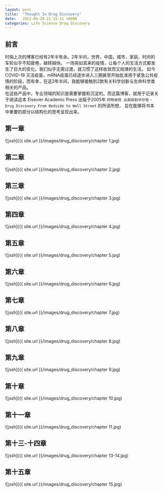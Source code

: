 ```yaml
---
layout: post
title:  "Thought In Drug Discovery"
date:   2021-06-20 21:15:11 +0800
categories: Life Science Drug Discovery
---
```


## 前言
时隔上次的博客已经有2年半有余。2年半间，世界，中国，城市，家庭，时间的车轮似乎不知疲倦，越转越快。 一场突如其来的疫情，让每个人的生活方式都发生了巨大的变化。我们似乎无需过渡，就习惯了这样收敛而又规律的生活。
如今 COVID-19 灭活疫苗，mRNA疫苗已经逐步进入三期甚至开始批准用于紧急公共疫情的阶段，而有幸，在这2年半间，我能够接触到2款有关科学创新与生命科学类相关的产品。  
在这些产品中，专业领域的知识是需要掌握和沉淀的。而这篇博客，就用于记录关于阅读这本 Elsevier Academic Press 出版于2005年 `药物发现 从病床到华尔街` - `Drug Discovery From Bedside to Wall Street` 的所读所想，
旨在能够将书本中重要的部分以结构化的思考呈现出来。

## 第一章
![jssh]({{ site.url }}/images/drug_discovery/chapter 1.jpg)

## 第二章
![jssh]({{ site.url }}/images/drug_discovery/chapter 2.jpg)

## 第三章
![jssh]({{ site.url }}/images/drug_discovery/chapter 3.jpg)

## 第四章
![jssh]({{ site.url }}/images/drug_discovery/chapter 4.jpg)

## 第五章
![jssh]({{ site.url }}/images/drug_discovery/chapter 5.jpg)

## 第六章
![jssh]({{ site.url }}/images/drug_discovery/chapter 6.jpg)

## 第七章
![jssh]({{ site.url }}/images/drug_discovery/chapter 7.jpg)

## 第八章
![jssh]({{ site.url }}/images/drug_discovery/chapter 8.jpg)

## 第九章
![jssh]({{ site.url }}/images/drug_discovery/chapter 9.jpg)

## 第十章
![jssh]({{ site.url }}/images/drug_discovery/chapter 10.jpg)

## 第十一章
![jssh]({{ site.url }}/images/drug_discovery/chapter 11.jpg)

## 第十三-十四章
![jssh]({{ site.url }}/images/drug_discovery/chapter 13-14.jpg)

## 第十五章
![jssh]({{ site.url }}/images/drug_discovery/chapter 15.jpg)

